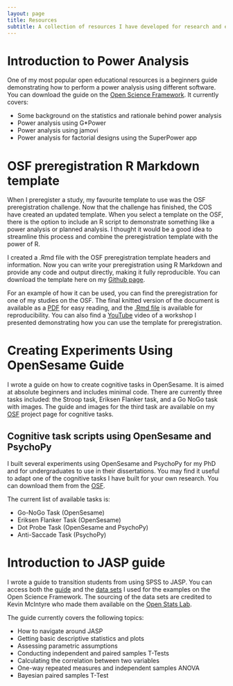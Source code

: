 ```yaml
---
layout: page
title: Resources
subtitle: A collection of resources I have developed for research and education.
---
```


# Introduction to Power Analysis

One of my most popular open educational resources is a beginners guide demonstrating how to perform a power analysis using different software. You can download the guide on the [Open Science Framework](https://osf.io/zqphw/). It currently covers:

- Some background on the statistics and rationale behind power analysis
- Power analysis using G*Power
- Power analysis using jamovi
- Power analysis for factorial designs using the SuperPower app

# OSF preregistration R Markdown template

When I preregister a study, my favourite template to use was the OSF preregistration challenge. Now that the challenge has finished, the COS have created an updated template. When you select a template on the OSF, there is the option to include an R script to demonstrate something like a power analysis or planned analysis. I thought it would be a good idea to streamline this process and combine the preregistration template with the power of R.

I created a .Rmd file with the OSF preregistration template headers and information. Now you can write your preregistration using R Markdown and provide any code and output directly, making it fully reproducible. You can download the template here on my [Github page](https://github.com/BartlettJE/BartlettJE.github.io/blob/master/RMarkdown-scripts/OSF%20preregistration%20template.Rmd).

For an example of how it can be used, you can find the preregistration for one of my studies on the OSF. The final knitted version of the document is available as a [PDF](https://osf.io/hjk5u/) for easy reading, and the [.Rmd file](https://osf.io/fqs6j/) is available for reproducibility. You can also find a [YouTube](https://youtu.be/VdhtdsKtac0) video of a workshop I presented demonstrating how you can use the template for preregistration.

# Creating Experiments Using OpenSesame Guide

I wrote a guide on how to create cognitive tasks in OpenSesame. It is aimed at absolute beginners and includes minimal code. There are currently three tasks included: the Stroop task, Eriksen Flanker task, and a Go NoGo task with images. The guide and images for the third task are available on my [OSF](https://osf.io/tm3z2/) project page for cognitive tasks.

## Cognitive task scripts using OpenSesame and PsychoPy

I built several experiments using OpenSesame and PsychoPy for my PhD and for undergraduates to use in their dissertations. You may find it useful to adapt one of the cognitive tasks I have built for your own research. You can download them from the [OSF](https://osf.io/awjcn/).  

The current list of available tasks is:
- Go-NoGo Task (OpenSesame)
- Eriksen Flanker Task (OpenSesame)
- Dot Probe Task (OpenSesame and PsychoPy)
- Anti-Saccade Task (PsychoPy)

# Introduction to JASP guide

I wrote a guide to transition students from using SPSS to JASP. You can access both the [guide](https://osf.io/p2hzg/) and the [data sets](https://osf.io/7x8hj/) I used for the examples on the Open Science Framework. The sourcing of the data sets are credited to Kevin McIntyre who made them available on the [Open Stats Lab](https://sites.trinity.edu/osl).

The guide currently covers the following topics:
- How to navigate around JASP
- Getting basic descriptive statistics and plots
- Assessing parametric assumptions
- Conducting independent and paired samples T-Tests
- Calculating the correlation between two variables
- One-way repeated measures and independent samples ANOVA
- Bayesian paired samples T-Test

